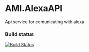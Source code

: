# AMI.AlexaAPI
Api service for comunicating with alexa

### Build status

[![Build Status](https://travis-ci.org/szymczakk/AMI.AlexaAPI.svg?branch=master)](https://travis-ci.org/szymczakk/AMI.AlexaAPI)
